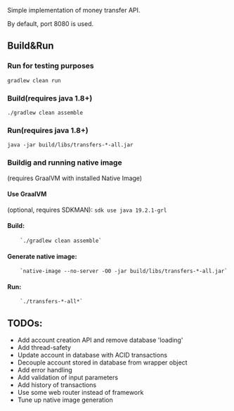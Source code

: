 Simple implementation of money transfer API.

By default, port 8080 is used.

## Build&Run
### Run for testing purposes
`gradlew clean run`

### Build(requires java 1.8+)
`./gradlew clean assemble`

### Run(requires java 1.8+)
`java -jar build/libs/transfers-*-all.jar`

### Buildig and running native image
(requires GraalVM with installed Native Image)

#### Use GraalVM
(optional, requires SDKMAN):
			`sdk use java 19.2.1-grl`

#### Build:
		`./gradlew clean assemble`

#### Generate native image:
		`native-image --no-server -O0 -jar build/libs/transfers-*-all.jar`

#### Run:
		`./transfers-*-all*`

## TODOs:
- Add account creation API and remove database 'loading'
- Add thread-safety
- Update account in database with ACID transactions
- Decouple account stored in database from wrapper object
- Add error handling
- Add validation of input parameters
- Add history of transactions
- Use some web router instead of framework
- Tune up native image generation
